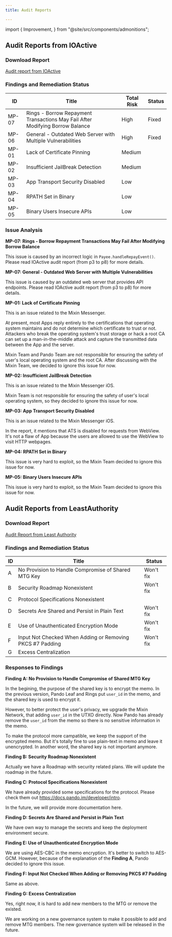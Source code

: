 ```yaml
---
title: Audit Reports

---
```


import {
  Improvement,
} from "@site/src/components/admonitions";

<Improvement />

## Audit Reports from IOActive

### Download Report

[Audit report from IOActive](//docs.pando.im/reports/ioactive-report.pdf)

### Findings and Remediation Status

| ID | Title | Total Risk | Status |
| --- | --- | --- | --- |
| MP-07 | Rings - Borrow Repayment Transactions May Fail After Modifying Borrow Balance | High | Fixed |
| MP-06 | General - Outdated Web Server with Multiple Vulnerabilities | High | Fixed |
| MP-01 | Lack of Certificate Pinning | Medium |  |
| MP-02 | Insufficient JailBreak Detection | Medium |  |
| MP-03 | App Transport Security Disabled | Low |  |
| MP-04 | RPATH Set in Binary | Low |  |
| MP-05 | Binary Users Insecure APIs | Low |  |

### Issue Analysis

**MP-07: Rings - Borrow Repayment Transactions May Fail After Modifying Borrow Balance**

This issue is caused by an incorrect logic in `Payee.handleRepayEvent()`. Please read IOActive audit report (from p3 to p8) for more details.

**MP-07: General - Outdated Web Server with Multiple Vulnerabilities**

This issue is caused by an outdated web server that provides API endpoints. Please read IOActive audit report (from p3 to p8) for more details.

**MP-01: Lack of Certificate Pinning**

This is an issue related to the Mixin Messenger.

At present, most Apps reply entirely to the certifications that operating system maintains and do not determine which certificate to trust or not. Attackers who break the operating system's trust storage or hack a root CA can set up a man-in-the-middle attack and capture the transmitted data between the App and the server.

Mixin Team and Pando Team are not responsible for ensuring the safety of user's local operating system and the root CA. After discussing with the Mixin Team, we decided to ignore this issue for now.

**MP-02: Insufficient JailBreak Detection**

This is an issue related to the Mixin Messenger iOS.

Mixin Team is not responsible for ensuring the safety of user's local operating system, so they decided to ignore this issue for now.

**MP-03: App Transport Security Disabled**

This is an issue related to the Mixin Messenger iOS.

In the report, it mentions that ATS is disabled for requests from WebView. It's not a flaw of App because the users are allowed to use the WebView to visit HTTP webpages.

**MP-04: RPATH Set in Binary**

This issue is very hard to exploit, so the Mixin Team decided to ignore this issue for now.

**MP-05: Binary Users Insecure APIs**

This issue is very hard to exploit, so the Mixin Team decided to ignore this issue for now.

## Audit Reports from LeastAuthority

### Download Report

[Audit Report from Least Authority](//docs.pando.im/reports/least-authority-report.pdf)


### Findings and Remediation Status

| ID   | Title                                                     | Status     |
| ---- | --------------------------------------------------------- | ---------- |
| A    | No Provision to Handle Compromise of Shared MTG Key       | Won't fix |
| B    | Security Roadmap Nonexistent                              | Won't fix |
| C    | Protocol Specifications Nonexistent                       |        |
| D    | Secrets Are Shared and Persist in Plain Text              | Won't fix |
| E    | Use of Unauthenticated Encryption Mode                    | Won't fix |
| F    | Input Not Checked When Adding or Removing PKCS #7 Padding | Won't fix |
| G    | Excess Centralization                                     |  |

### Responses to Findings

**Finding A: No Provision to Handle Compromise of Shared MTG Key**

In the begining, the purpose of the shared key is to encrypt the memo. In the previous version, Pando Leaf and Rings put `user_id` in the memo, and the shared key is used to encrypt it.

However, to better protect the user's privacy, we upgrade the Mixin Network, that adding `user_id` in the UTXO directly. Now Pando has already remove the `user_id` from the memo so there is no sensitive information in the memo.

To make the protocol more campatible, we keep the support of the encrypted memo. But it's totally fine to use plain-text in memo and leave it unencrypted. In another word, the shared key is not important anymore.

**Finding B: Security Roadmap Nonexistent** 

Actually we have a Roadmap with security related plans. We will update the roadmap in the future.

**Finding C: Protocol Specifications Nonexistent** 

We have already provided some specifications for the protocol. Please check them out https://docs.pando.im/developer/intro.

In the future, we will provide more documentation here.

**Finding D: Secrets Are Shared and Persist in Plain Text**

We have own way to manage the secrets and keep the deployment environment secure.

**Finding E: Use of Unauthenticated Encryption Mode**

We are using AES-CBC in the memo encryption. It's better to switch to AES-GCM. However, because of the explanation of the **Finding A**, Pando decided to ignore this issue.

**Finding F: Input Not Checked When Adding or Removing PKCS #7 Padding**

Same as above.

**Finding G: Excess Centralization** 

Yes, right now, it is hard to add new members to the MTG or remove the existed. 

We are working on a new governance system to make it possible to add and remove MTG members. The new governance system will be released in the future.


